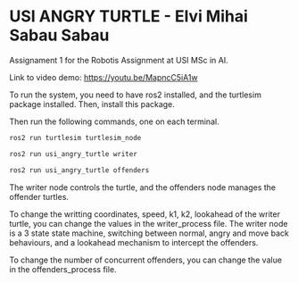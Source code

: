 # USI ANGRY TURTLE - Elvi Mihai Sabau Sabau
Assignament 1 for the Robotis Assignment at USI MSc in AI.

Link to video demo: https://youtu.be/MapncC5iA1w

To run the system, you need to have ros2 installed, and the turtlesim package installed.
Then, install this package.

Then run the following commands, one on each terminal.
    
```bash
ros2 run turtlesim turtlesim_node
```

```bash
ros2 run usi_angry_turtle writer
```

```bash
ros2 run usi_angry_turtle offenders
```

The writer node controls the turtle, and the offenders node manages the offender turtles.

To change the writting coordinates, speed, k1, k2, lookahead of the writer turtle, you can change the values in the writer_process file. The writer node is a 3 state state machine, switching between normal, angry and move back behaviours, and a lookahead mechanism to intercept the offenders.

To change the number of concurrent offenders, you can change the value in the offenders_process file.